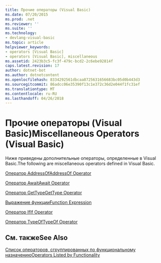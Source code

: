 ```yaml
---
title: Прочие операторы (Visual Basic)
ms.date: 07/20/2015
ms.prod: .net
ms.reviewer: ''
ms.suite: ''
ms.technology:
- devlang-visual-basic
ms.topic: article
helpviewer_keywords:
- operators [Visual Basic]
- operators [Visual Basic], miscellaneous
ms.assetid: 2423b3c5-fc3f-479c-bcd2-2c6ebe92814f
caps.latest.revision: 17
author: dotnet-bot
ms.author: dotnetcontent
ms.openlocfilehash: 8334292561dbcaa8725631656683bc05d0b443d3
ms.sourcegitcommit: 86adcc06e35390f13c1e372c36d2e044f1fc31ef
ms.translationtype: MT
ms.contentlocale: ru-RU
ms.lasthandoff: 04/26/2018
---
```

# <a name="miscellaneous-operators-visual-basic"></a><span data-ttu-id="cde84-102">Прочие операторы (Visual Basic)</span><span class="sxs-lookup"><span data-stu-id="cde84-102">Miscellaneous Operators (Visual Basic)</span></span>
<span data-ttu-id="cde84-103">Ниже приведены дополнительные операторы, определенные в Visual Basic.</span><span class="sxs-lookup"><span data-stu-id="cde84-103">The following are miscellaneous operators defined in Visual Basic.</span></span>  
  
 [<span data-ttu-id="cde84-104">Оператор AddressOf</span><span class="sxs-lookup"><span data-stu-id="cde84-104">AddressOf Operator</span></span>](../../../visual-basic/language-reference/operators/addressof-operator.md)  
  
 [<span data-ttu-id="cde84-105">Оператор Await</span><span class="sxs-lookup"><span data-stu-id="cde84-105">Await Operator</span></span>](../../../visual-basic/language-reference/operators/await-operator.md)  
  
 [<span data-ttu-id="cde84-106">Оператор GetType</span><span class="sxs-lookup"><span data-stu-id="cde84-106">GetType Operator</span></span>](../../../visual-basic/language-reference/operators/gettype-operator.md)  
  
 [<span data-ttu-id="cde84-107">Выражение функции</span><span class="sxs-lookup"><span data-stu-id="cde84-107">Function Expression</span></span>](../../../visual-basic/language-reference/operators/function-expression.md)  
  
 [<span data-ttu-id="cde84-108">Оператор If</span><span class="sxs-lookup"><span data-stu-id="cde84-108">If Operator</span></span>](../../../visual-basic/language-reference/operators/if-operator.md)  
  
 [<span data-ttu-id="cde84-109">Оператор TypeOf</span><span class="sxs-lookup"><span data-stu-id="cde84-109">TypeOf Operator</span></span>](../../../visual-basic/language-reference/operators/typeof-operator.md)  
  
## <a name="see-also"></a><span data-ttu-id="cde84-110">См. также</span><span class="sxs-lookup"><span data-stu-id="cde84-110">See Also</span></span>  
 [<span data-ttu-id="cde84-111">Список операторов, сгруппированных по функциональному назначению</span><span class="sxs-lookup"><span data-stu-id="cde84-111">Operators Listed by Functionality</span></span>](../../../visual-basic/language-reference/operators/operators-listed-by-functionality.md)
